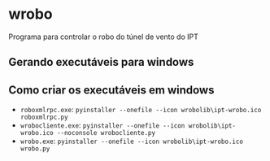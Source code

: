 # wrobo


Programa para controlar o robo do túnel de vento do IPT


## Gerando executáveis para windows

## Como criar os executáveis em windows

 * `roboxmlrpc.exe`: `pyinstaller --onefile --icon wrobolib\ipt-wrobo.ico roboxmlrpc.py`
 * `wrobocliente.exe`: `pyinstaller --onefile --icon wrobolib\ipt-wrobo.ico --noconsole wrobocliente.py`
 * `wrobo.exe`: `pyinstaller --onefile --icon wrobolib\ipt-wrobo.ico wrobo.py`



